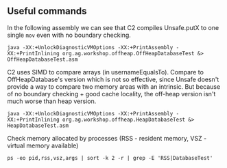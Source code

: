 ## Useful commands

In the following assembly we can see that C2 compiles Unsafe.putX to one single ```mov``` even with no boundary checking.
```
java -XX:+UnlockDiagnosticVMOptions -XX:+PrintAssembly -XX:+PrintInlining org.ag.workshop.offheap.OffHeapDatabaseTest &> OffHeapDatabaseTest.asm
```

C2 uses SIMD to compare arrays (in usernameEqualsTo). Compare to OffHeapDatabase's version which is not so effective, since Unsafe doesn't provide a way to compare two memory areas with an intrinsic. But because of no boundary checking + good cache locality, the off-heap version isn't much worse than heap version.
```
java -XX:+UnlockDiagnosticVMOptions -XX:+PrintAssembly -XX:+PrintInlining org.ag.workshop.offheap.HeapDatabaseTest &> HeapDatabaseTest.asm
```

Check memory allocated by processes (RSS - resident memory, VSZ - virtual memory available)
```
ps -eo pid,rss,vsz,args | sort -k 2 -r | grep -E 'RSS|DatabaseTest'
```

